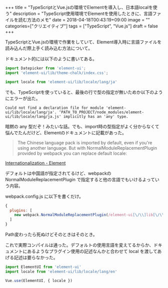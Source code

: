 +++
title = "TypeScriptとVue.jsの環境でElementを導入し、日本語localを使う"
description = "TypeScript使用環境でElementを使用したときに、言語ファイルを読む方法のメモ"
date = 2018-04-18T00:43:19+09:00
image = ""
categories=["クリエイティブ"]
tags = ["TypeScript", "Vue.js"]
draft = false
+++

TypeScriptとVue.jsの環境で作業をしていて、Element導入時に言語ファイルを読み込んだ際上手く読み込む方法について。

ドキュメント的には以下のように書いてある。

```javascript
import Datepicker from 'element-ui';
import 'element-ui/lib/theme-chalk/index.css';

import locale from 'element-ui/lib/locale/lang/ja'
```

でも、TypeScriptを使っていると、最後の行で型の指定が無いためか以下のようにエラーが出た。

```
Could not find a declaration file for module 'element-ui/lib/locale/lang/ja'. ‘PATH_TO_PROJECT/node_modules/element-ui/lib/locale/lang/ja.js' implicitly has an 'any' type.
```

暗黙の any 型だぞ！みたいな話。でも、import時の型指定がよく分からなくて悩んでたんだけど、Elementのドキュメントに記載があった。

> The Chinese language pack is imported by default, even if you're using another language. But with NormalModuleReplacementPlugin provided by webpack you can replace default locale:

[Internationalization - Element](http://element.eleme.io/￼￼#/en-US/component/i18n#￼￼internationalization)

デフォルトは中国語が指定されてるけど、webpackの NormalModuleReplacementPlugin で指定すると他の言語でもいけるよっていう内容。

webpack.config.js に以下を書くだけ。
```javascript
{
  plugins: [
    new webpack.NormalModuleReplacementPlugin(/element-ui[\/\\]lib[\/\\]locale[\/\\]lang[\/\\]zh-CN/, 'element-ui/lib/locale/lang/ja')
  ]
}
```

Path変わったら死ぬけどそのときはそのとき。

これで実際コンパイルは通った。デフォルトの使用言語を変えてるからか、ドキュメントにあるようなプラグイン使用の記述なんかと合わせて local を渡してあげる記述は要らなかった。

```javascript
import ElementUI from 'element-ui'
import locale from 'element-ui/lib/locale/lang/en'

Vue.use(ElementUI, { locale })
```
